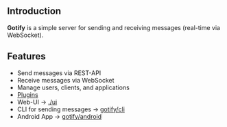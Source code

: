 ## Introduction

**Gotify** is a simple server for sending and receiving messages (real-time via WebSocket).

## Features

- Send messages via REST-API
- Receive messages via WebSocket
- Manage users, clients, and applications
- [Plugins](https://gotify.net/docs/plugin)
- Web-UI -> [./ui](https://github.com/gotify/server/tree/master/ui)
- CLI for sending messages -> [gotify/cli](https://github.com/gotify/cli)
- Android App -> [gotify/android](https://github.com/gotify/android)
